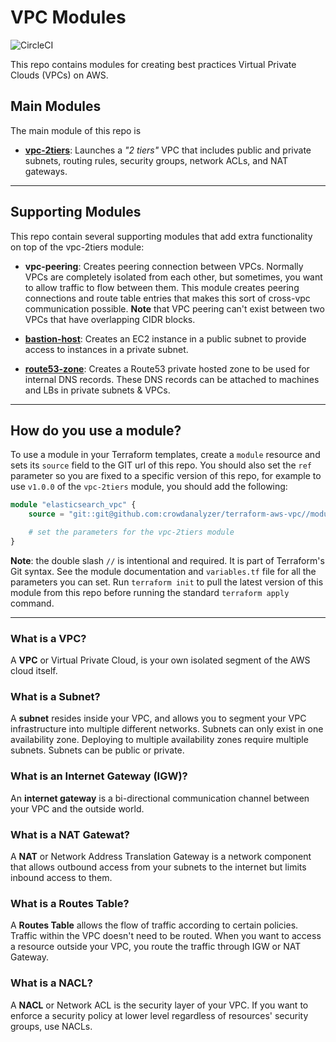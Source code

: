 # VPC Modules

![CircleCI](https://circleci.com/gh/crowdanalyzer/terraform-aws-vpc.svg?style=shield&circle-token=568a8fb6dabfb0141664a16745b3619e8e33aae0)

This repo contains modules for creating best practices Virtual Private Clouds (VPCs) on AWS.

## Main Modules

The main module of this repo is

- **[vpc-2tiers](./modules/vpc-2tiers/)**: Launches a *"2 tiers"* VPC that includes public and private subnets, routing rules, security groups, network ACLs, and NAT gateways.

---

## Supporting Modules

This repo contain several supporting modules that add extra functionality on top of the vpc-2tiers module:

- **vpc-peering**: Creates peering connection between VPCs. Normally VPCs are completely isolated from each other, but sometimes, you want to allow traffic to flow between them. This module creates peering connections and route table entries that makes this sort of cross-vpc communication possible. **Note** that VPC peering can't exist between two VPCs that have overlapping CIDR blocks.

- **[bastion-host](./modules/bastion-host/)**: Creates an EC2 instance in a public subnet to provide access to instances in a private subnet.

- **[route53-zone](./modules/route53-zone/)**: Creates a Route53 private hosted zone to be used for internal DNS records. These DNS records can be attached to machines and LBs in private subnets & VPCs.

---

## How do you use a module?

To use a module in your Terraform templates, create a `module` resource and sets its `source` field to the GIT url of this repo. You should also set the `ref` parameter so you are fixed to a specific version of this repo, for example to use `v1.0.0` of the `vpc-2tiers` module, you should add the following:

```tf
module "elasticsearch_vpc" {
    source = "git::git@github.com:crowdanalyzer/terraform-aws-vpc//modules/vpc-2tiers?ref=v1.0.0"

    # set the parameters for the vpc-2tiers module
}
```

**Note**: the double slash `//` is intentional and required. It is part of Terraform's Git syntax. See the module documentation and `variables.tf` file for all the parameters you can set. Run `terraform init` to pull the latest version of this module from this repo before running the standard `terraform apply` command.

---

### What is a VPC?

A **VPC** or Virtual Private Cloud, is your own isolated segment of the AWS cloud itself.

### What is a Subnet?

A **subnet** resides inside your VPC, and allows you to segment your VPC infrastructure into multiple different networks. Subnets can only exist in one availability zone. Deploying to multiple availability zones require multiple subnets. Subnets can be public or private.

### What is an Internet Gateway (IGW)?

An **internet gateway** is a bi-directional communication channel between your VPC and the outside world.

### What is a NAT Gatewat?

A **NAT** or Network Address Translation Gateway is a network component that allows outbound access from your subnets to the internet but limits inbound access to them.

### What is a Routes Table?

A **Routes Table** allows the flow of traffic according to certain policies. Traffic within the VPC doesn't need to be routed. When you want to access a resource outside your VPC, you route the traffic through IGW or NAT Gateway.

### What is a NACL?

A **NACL** or Network ACL is the security layer of your VPC. If you want to enforce a security policy at lower level regardless of resources' security groups, use NACLs.
